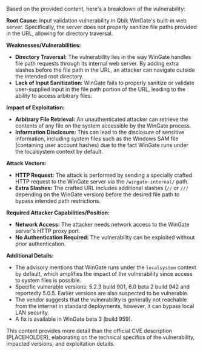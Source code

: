 Based on the provided content, here's a breakdown of the vulnerability:

**Root Cause:** Input validation vulnerability in Qbik WinGate's built-in web server. Specifically, the server does not properly sanitize file paths provided in the URL, allowing for directory traversal.

**Weaknesses/Vulnerabilities:**
*   **Directory Traversal:** The vulnerability lies in the way WinGate handles file path requests through its internal web server. By adding extra slashes before the file path in the URL, an attacker can navigate outside the intended root directory.
*   **Lack of Input Sanitization:** WinGate fails to properly sanitize or validate user-supplied input in the file path portion of the URL, leading to the ability to access arbitrary files.

**Impact of Exploitation:**
*   **Arbitrary File Retrieval:** An unauthenticated attacker can retrieve the contents of any file on the system accessible by the WinGate process.
*   **Information Disclosure:** This can lead to the disclosure of sensitive information, including system files such as the Windows SAM file (containing user account hashes) due to the fact WinGate runs under the localsystem context by default.

**Attack Vectors:**
*   **HTTP Request:** The attack is performed by sending a specially crafted HTTP request to the WinGate server via the `/wingate-internal/` path.
*  **Extra Slashes:** The crafted URL includes additional slashes (`//` or `///` depending on the WinGate version) before the desired file path to bypass intended path restrictions.

**Required Attacker Capabilities/Position:**
*   **Network Access:** The attacker needs network access to the WinGate server's HTTP proxy port.
*   **No Authentication Required:** The vulnerability can be exploited without prior authentication.

**Additional Details:**
*   The advisory mentions that WinGate runs under the `localsystem` context by default, which amplifies the impact of the vulnerability since access to system files is possible.
*   Specific vulnerable versions: 5.2.3 build 901, 6.0 beta 2 build 942 and reportedly 5.0.5. Earlier versions are also suspected to be vulnerable.
*   The vendor suggests that the vulnerability is generally not reachable from the internet in standard deployments, however, it can bypass local LAN security.
*   A fix is available in WinGate beta 3 (build 959).

This content provides more detail than the official CVE description (PLACEHOLDER), elaborating on the technical specifics of the vulnerability, impacted versions, and exploitation details.